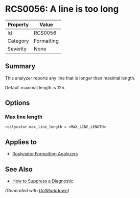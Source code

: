 # RCS0056: A line is too long

| Property | Value      |
| -------- | ---------- |
| Id       | RCS0056    |
| Category | Formatting |
| Severity | None       |

## Summary

This analyzer reports any line that is longer than maximal length.
    
Default maximal length is 125.

## Options

### Max line length

```editorconfig
roslynator.max_line_length = <MAX_LINE_LENGTH>
```

## Applies to

* [Roslynator.Formatting.Analyzers](https://www.nuget.org/packages/Roslynator.Formatting.Analyzers)

## See Also

* [How to Suppress a Diagnostic](../HowToConfigureAnalyzers.md#how-to-suppress-a-diagnostic)


*\(Generated with [DotMarkdown](http://github.com/JosefPihrt/DotMarkdown)\)*